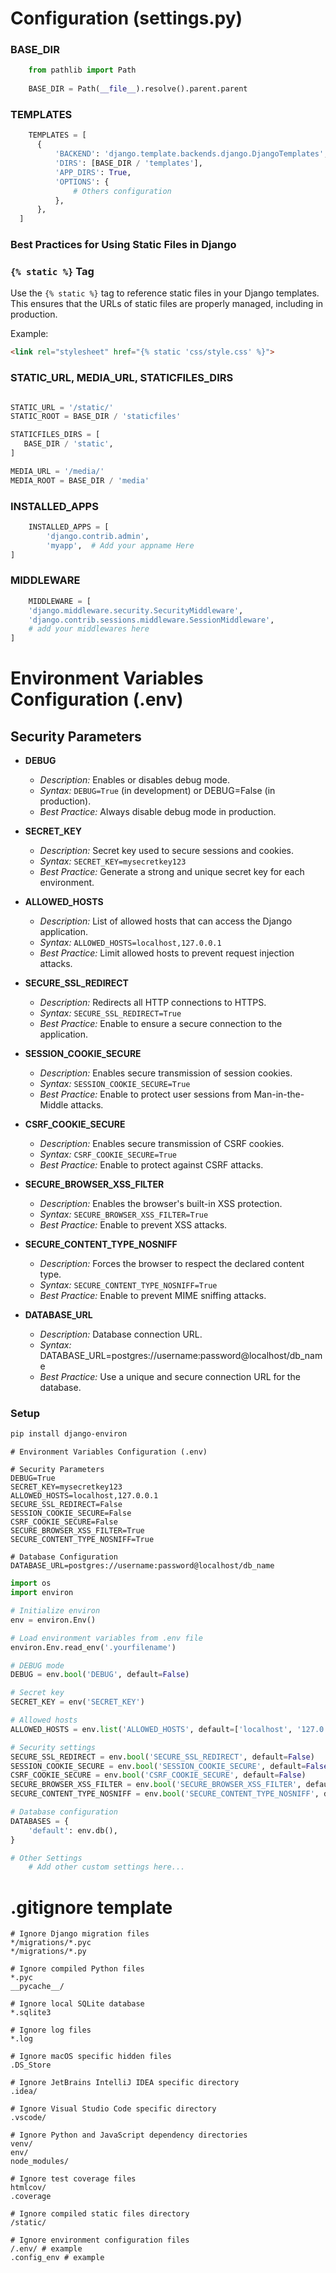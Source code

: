 # Configuration (settings.py)

###  BASE_DIR
```python
    from pathlib import Path
      
    BASE_DIR = Path(__file__).resolve().parent.parent
```

###  TEMPLATES
```python
    TEMPLATES = [
      {
          'BACKEND': 'django.template.backends.django.DjangoTemplates',
          'DIRS': [BASE_DIR / 'templates'],
          'APP_DIRS': True,
          'OPTIONS': {
              # Others configuration
          },
      },
  ]
```
### Best Practices for Using Static Files in Django

### `{% static %}` Tag
Use the `{% static %}` tag to reference static files in your Django templates. This ensures that the URLs of static files are properly managed, including in production.

Example:
```html
<link rel="stylesheet" href="{% static 'css/style.css' %}">
```

### STATIC_URL, MEDIA_URL, STATICFILES_DIRS
```python

STATIC_URL = '/static/'
STATIC_ROOT = BASE_DIR / 'staticfiles'

STATICFILES_DIRS = [
   BASE_DIR / 'static', 
]

MEDIA_URL = '/media/'
MEDIA_ROOT = BASE_DIR / 'media'
```

### INSTALLED_APPS 
```python
    INSTALLED_APPS = [
        'django.contrib.admin',
        'myapp',  # Add your appname Here 
]
```

### MIDDLEWARE 
```python
    MIDDLEWARE = [
    'django.middleware.security.SecurityMiddleware',
    'django.contrib.sessions.middleware.SessionMiddleware',
    # add your middlewares here 
]
```
# Environment Variables Configuration (.env)

## Security Parameters

- **DEBUG**
  - *Description:* Enables or disables debug mode.
  - *Syntax:* `DEBUG=True` (in development) or DEBUG=False (in production).
  - *Best Practice:* Always disable debug mode in production.

- **SECRET_KEY**
  - *Description:* Secret key used to secure sessions and cookies.
  - *Syntax:* `SECRET_KEY=mysecretkey123`
  - *Best Practice:* Generate a strong and unique secret key for each environment.

- **ALLOWED_HOSTS**
  - *Description:* List of allowed hosts that can access the Django application.
  - *Syntax:* `ALLOWED_HOSTS=localhost,127.0.0.1`
  - *Best Practice:* Limit allowed hosts to prevent request injection attacks.

- **SECURE_SSL_REDIRECT**
  - *Description:* Redirects all HTTP connections to HTTPS.
  - *Syntax:* `SECURE_SSL_REDIRECT=True`
  - *Best Practice:* Enable to ensure a secure connection to the application.

- **SESSION_COOKIE_SECURE**
  - *Description:* Enables secure transmission of session cookies.
  - *Syntax:* `SESSION_COOKIE_SECURE=True`
  - *Best Practice:* Enable to protect user sessions from Man-in-the-Middle attacks.

- **CSRF_COOKIE_SECURE**
  - *Description:* Enables secure transmission of CSRF cookies.
  - *Syntax:* `CSRF_COOKIE_SECURE=True`
  - *Best Practice:* Enable to protect against CSRF attacks.

- **SECURE_BROWSER_XSS_FILTER**
  - *Description:* Enables the browser's built-in XSS protection.
  - *Syntax:* `SECURE_BROWSER_XSS_FILTER=True`
  - *Best Practice:* Enable to prevent XSS attacks.

- **SECURE_CONTENT_TYPE_NOSNIFF**
  - *Description:* Forces the browser to respect the declared content type.
  - *Syntax:* `SECURE_CONTENT_TYPE_NOSNIFF=True`
  - *Best Practice:* Enable to prevent MIME sniffing attacks.
    
- **DATABASE_URL**
  - *Description:* Database connection URL.
  - *Syntax:* DATABASE_URL=postgres://username:password@localhost/db_name
  - *Best Practice:* Use a unique and secure connection URL for the database.

### Setup 

```bash
pip install django-environ
```

```text
# Environment Variables Configuration (.env)
    
# Security Parameters
DEBUG=True
SECRET_KEY=mysecretkey123
ALLOWED_HOSTS=localhost,127.0.0.1
SECURE_SSL_REDIRECT=False
SESSION_COOKIE_SECURE=False
CSRF_COOKIE_SECURE=False
SECURE_BROWSER_XSS_FILTER=True
SECURE_CONTENT_TYPE_NOSNIFF=True
    
# Database Configuration
DATABASE_URL=postgres://username:password@localhost/db_name
```

```python
import os
import environ

# Initialize environ
env = environ.Env()

# Load environment variables from .env file
environ.Env.read_env('.yourfilename')

# DEBUG mode
DEBUG = env.bool('DEBUG', default=False)

# Secret key
SECRET_KEY = env('SECRET_KEY')

# Allowed hosts
ALLOWED_HOSTS = env.list('ALLOWED_HOSTS', default=['localhost', '127.0.0.1'])

# Security settings
SECURE_SSL_REDIRECT = env.bool('SECURE_SSL_REDIRECT', default=False)
SESSION_COOKIE_SECURE = env.bool('SESSION_COOKIE_SECURE', default=False)
CSRF_COOKIE_SECURE = env.bool('CSRF_COOKIE_SECURE', default=False)
SECURE_BROWSER_XSS_FILTER = env.bool('SECURE_BROWSER_XSS_FILTER', default=True)
SECURE_CONTENT_TYPE_NOSNIFF = env.bool('SECURE_CONTENT_TYPE_NOSNIFF', default=True)

# Database configuration
DATABASES = {
    'default': env.db(),
}

# Other Settings
    # Add other custom settings here...     
```

# .gitignore template

```text
# Ignore Django migration files
*/migrations/*.pyc
*/migrations/*.py

# Ignore compiled Python files
*.pyc
__pycache__/

# Ignore local SQLite database
*.sqlite3

# Ignore log files
*.log

# Ignore macOS specific hidden files
.DS_Store

# Ignore JetBrains IntelliJ IDEA specific directory
.idea/

# Ignore Visual Studio Code specific directory
.vscode/

# Ignore Python and JavaScript dependency directories
venv/
env/
node_modules/

# Ignore test coverage files
htmlcov/
.coverage

# Ignore compiled static files directory
/static/

# Ignore environment configuration files
/.env/ # example 
.config_env # example
```
